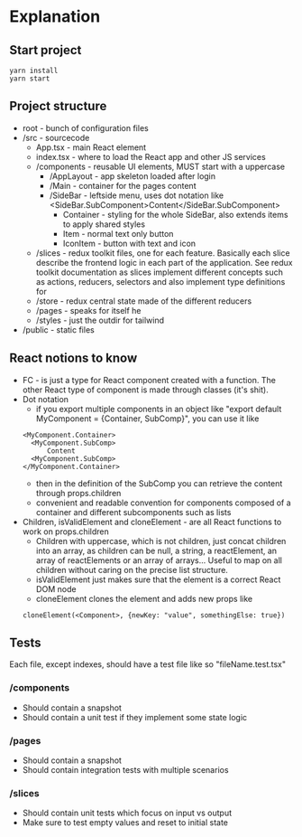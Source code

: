 # Explanation
## Start project

```
yarn install
yarn start
```

## Project structure

- root - bunch of configuration files
- /src - sourcecode
  - App.tsx - main React element
  - index.tsx - where to load the React app and other JS services
  - /components - reusable UI elements, MUST start with a uppercase
    - /AppLayout - app skeleton loaded after login
    - /Main - container for the pages content
    - /SideBar - leftside menu, uses dot notation like <SideBar.SubComponent>Content</SideBar.SubComponent>
      - Container - styling for the whole SideBar, also extends items to apply shared styles
      - Item - normal text only button
      - IconItem - button with text and icon
  - /slices - redux toolkit files, one for each feature. Basically each slice describe the frontend logic in each part of the application. See redux toolkit documentation as slices implement different concepts such as actions, reducers, selectors and also implement type definitions for 
  - /store - redux central state made of the different reducers
  - /pages - speaks for itself he
  - /styles - just the outdir for tailwind
- /public - static files

## React notions to know
- FC - is just a type for React component created with a function. The other React type of component is made through classes (it's shit).
- Dot notation
  - if you export multiple components in an object like "export default MyComponent = {Container, SubComp}", you can use it like
  ```
  <MyComponent.Container>
    <MyComponent.SubComp>
        Content
    <MyComponent.SubComp>
  </MyComponent.Container>
  ```
  - then in the definition of the SubComp you can retrieve the content through props.children
  - convenient and readable convention for components composed of a container and different subcomponents such as lists
- Children, isValidElement and cloneElement - are all React functions to work on props.children
  - Children with uppercase, which is not children, just concat children into an array, as children can be null, a string, a reactElement, an array of reactElements or an array of arrays... Useful to map on all children without caring on the precise list structure.
  - isValidElement just makes sure that the element is a correct React DOM node
  - cloneElement clones the element and adds new props like
  ```
  cloneElement(<Component>, {newKey: "value", somethingElse: true})
  ```

## Tests
Each file, except indexes, should have a test file like so "fileName.test.tsx"

### /components
- Should contain a snapshot
- Should contain a unit test if they implement some state logic

### /pages
- Should contain a snapshot
- Should contain integration tests with multiple scenarios

### /slices
- Should contain unit tests which focus on input vs output
- Make sure to test empty values and reset to initial state